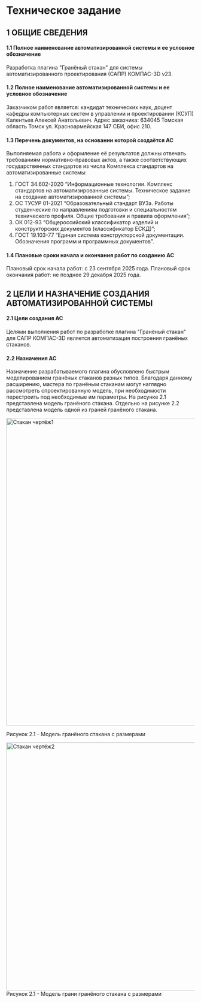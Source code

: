 # Техническое задание
## 1 ОБЩИЕ СВЕДЕНИЯ
#### 1.1 Полное наименование автоматизированной системы и ее условное обозначение
Разработка плагина "Гранёный стакан" для системы автоматизированного проектирования (САПР) КОМПАС-3D v23.
#### 1.2 Полное наименование автоматизированной системы и ее условное обозначение
Заказчиком работ является: кандидат технических наук, доцент кафедры компьютерных систем в управлении и проектировании (КСУП) Калентьев Алексей Анатольевич.
Адрес заказчика: 634045 Томская область Томск ул. Красноармейская 147 СБИ, офис 210.
#### 1.3 Перечень документов, на основании которой создаётся АС
Выполняемая работа и оформление её результатов должны отвечать требованиям нормативно-правовых актов, а также соответствующих государственных стандартов из числа Комплекса стандартов на автоматизированные системы:
1. ГОСТ 34.602-2020 “Информационные технологии. Комплекс стандартов на автоматизированные системы. Техническое задание на создание автоматизированной системы”;
2. ОС ТУСУР 01-2021 “Образовательный стандарт ВУЗа. Работы студенческие по направлениям подготовки и специальностям технического профиля. Общие требования и правила оформления”;
3. ОК 012-93 “Общероссийский классификатор изделий и конструкторских документов (классификатор ЕСКД)”;
4. ГОСТ 19.103-77 “Единая система конструкторской документации. Обозначения программ и программных документов”.
#### 1.4 Плановые сроки начала и окончания работ по созданию АС
Плановый срок начала работ: с 23 сентября 2025 года. Плановый срок окончания работ: не позднее 29 декабря 2025 года.
## 2 ЦЕЛИ И НАЗНАЧЕНИЕ СОЗДАНИЯ АВТОМАТИЗИРОВАННОЙ СИСТЕМЫ
#### 2.1 Цели создания АС
Целями выполнения работ по разработке плагина "Гранёный стакан" для САПР КОМПАС-3D является автоматизация построения гранёных стаканов.
#### 2.2 Назначения АС
Назначение разрабатываемого плагина обусловлено быстрым моделированием гранёных стаканов разных типов. Благодаря данному расширению, мастера по гранёным стаканам могут наглядно рассмотреть спроектированную модель, при необходимости перестроить под необходимые им параметры. На рисунке 2.1 представлена модель гранёного стакана. Отдельно на рисунке 2.2 представлена модель одной из граней гранёного стакана.

<img width="784" height="821" alt="Стакан чертёж1" src="https://github.com/user-attachments/assets/44cd804d-0e35-41a6-a980-47f499efb4c9" />

Рисунок 2.1 - Модель гранёного стакана с размерами


<img width="1001" height="662" alt="Стакан чертёж2" src="https://github.com/user-attachments/assets/7da257e6-6c83-4b6c-98a0-bb9e500825ba" />
Рисунок 2.1 - Модель грани гранёного стакана с размерами

